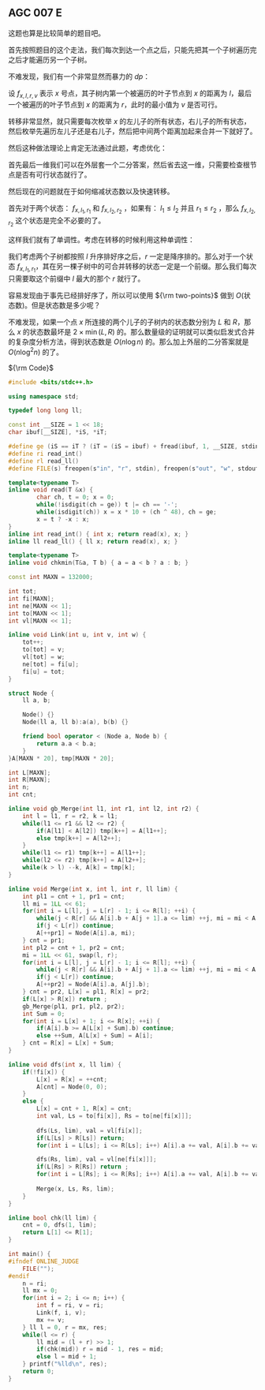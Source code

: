 ## AGC 007 E

这题也算是比较简单的题目吧。

首先按照题目的这个走法，我们每次到达一个点之后，只能先把其一个子树遍历完之后才能遍历另一个子树。

不难发现，我们有一个非常显然而暴力的 $dp$：

设 $f_{x,l,r,v}$ 表示 $x$ 号点，其子树内第一个被遍历的叶子节点到 $x$ 的距离为 $l$，最后一个被遍历的叶子节点到 $x$ 的距离为 $r$，此时的最小值为 $v$ 是否可行。

转移非常显然，就只需要每次枚举 $x$ 的左儿子的所有状态，右儿子的所有状态，然后枚举先遍历左儿子还是右儿子，然后把中间两个距离加起来合并一下就好了。

然后这种做法理论上肯定无法通过此题，考虑优化：

首先最后一维我们可以在外层套一个二分答案，然后省去这一维，只需要检查根节点是否有可行状态就行了。

然后现在的问题就在于如何缩减状态数以及快速转移。

首先对于两个状态： $f_{x,l_1,r_1}$ 和 $f_{x,l_2,r_2}$ ，如果有： $l_1 \leq l_2$ 并且 $r_1 \leq r_2$ ，那么 $f_{x,l_2,r_2}$ 这个状态是完全不必要的了。

这样我们就有了单调性。考虑在转移的时候利用这种单调性：

我们考虑两个子树都按照 $l$ 升序排好序之后，$r$ 一定是降序排的。那么对于一个状态 $f_{x,l_1,r_1}$，其在另一棵子树中的可合并转移的状态一定是一个前缀。那么我们每次只需要取这个前缀中 $l$ 最大的那个 $r$ 就行了。

容易发现由于事先已经排好序了，所以可以使用 ${\rm two-points}$ 做到 $O(\text{状态数})$。但是状态数是多少呢？

不难发现，如果一个点 $x$ 所连接的两个儿子的子树内的状态数分别为 $L$ 和 $R$，那么 $x$ 的状态数最坏是 $2 \times \min(L,R)$ 的。那么数量级的证明就可以类似启发式合并的复杂度分析方法，得到状态数是 $O(n \log n)$ 的。那么加上外层的二分答案就是 $O(n \log^2 n)$ 的了。

${\rm Code}$

```cpp
#include <bits/stdc++.h>

using namespace std;

typedef long long ll;

const int __SIZE = 1 << 18;
char ibuf[__SIZE], *iS, *iT;

#define ge (iS == iT ? (iT = (iS = ibuf) + fread(ibuf, 1, __SIZE, stdin), (iS == iT ? EOF : *iS++)) : *iS++)
#define ri read_int()
#define rl read_ll()
#define FILE(s) freopen(s"in", "r", stdin), freopen(s"out", "w", stdout)

template<typename T>
inline void read(T &x) {
		char ch, t = 0; x = 0;
		while(!isdigit(ch = ge)) t |= ch == '-';
		while(isdigit(ch)) x = x * 10 + (ch ^ 48), ch = ge;
		x = t ? -x : x;
}
inline int read_int() { int x; return read(x), x; }
inline ll read_ll() { ll x; return read(x), x; }

template<typename T>
inline void chkmin(T&a, T b) { a = a < b ? a : b; }

const int MAXN = 132000;

int tot;
int fi[MAXN];
int ne[MAXN << 1];
int to[MAXN << 1];
int vl[MAXN << 1];

inline void Link(int u, int v, int w) {
	tot++;
	to[tot] = v;
	vl[tot] = w;
	ne[tot] = fi[u];
	fi[u] = tot;
}

struct Node {
	ll a, b;

	Node() {}
	Node(ll a, ll b):a(a), b(b) {}

	friend bool operator < (Node a, Node b) {
		return a.a < b.a;
	}
}A[MAXN * 20], tmp[MAXN * 20];

int L[MAXN];
int R[MAXN];
int n;
int cnt;

inline void gb_Merge(int l1, int r1, int l2, int r2) {
	int l = l1, r = r2, k = l1;
	while(l1 <= r1 && l2 <= r2) {
		if(A[l1] < A[l2]) tmp[k++] = A[l1++];
		else tmp[k++] = A[l2++];
	}
	while(l1 <= r1) tmp[k++] = A[l1++];
	while(l2 <= r2) tmp[k++] = A[l2++];
	while(k > l) --k, A[k] = tmp[k];
}

inline void Merge(int x, int l, int r, ll lim) {
	int pl1 = cnt + 1, pr1 = cnt;
	ll mi = 1LL << 61;
	for(int i = L[l], j = L[r] - 1; i <= R[l]; ++i) {
		while(j < R[r] && A[i].b + A[j + 1].a <= lim) ++j, mi = mi < A[j].b ? mi : A[j].b;
		if(j < L[r]) continue;
		A[++pr1] = Node(A[i].a, mi);
	} cnt = pr1;
	int pl2 = cnt + 1, pr2 = cnt;
	mi = 1LL << 61, swap(l, r);
	for(int i = L[l], j = L[r] - 1; i <= R[l]; ++i) {
		while(j < R[r] && A[i].b + A[j + 1].a <= lim) ++j, mi = mi < A[j].b ? mi : A[j].b;
		if(j < L[r]) continue;
		A[++pr2] = Node(A[i].a, A[j].b);
	} cnt = pr2, L[x] = pl1, R[x] = pr2;
	if(L[x] > R[x]) return ;
	gb_Merge(pl1, pr1, pl2, pr2);
	int Sum = 0;
	for(int i = L[x] + 1; i <= R[x]; ++i) {
		if(A[i].b >= A[L[x] + Sum].b) continue;
		else ++Sum, A[L[x] + Sum] = A[i];
	} cnt = R[x] = L[x] + Sum;
}

inline void dfs(int x, ll lim) {
	if(!fi[x]) {
		L[x] = R[x] = ++cnt;
		A[cnt] = Node(0, 0);
	}
	else {
		L[x] = cnt + 1, R[x] = cnt;
		int val, Ls = to[fi[x]], Rs = to[ne[fi[x]]];
		
		dfs(Ls, lim), val = vl[fi[x]];
		if(L[Ls] > R[Ls]) return;
		for(int i = L[Ls]; i <= R[Ls]; i++) A[i].a += val, A[i].b += val; 

		dfs(Rs, lim), val = vl[ne[fi[x]]];
		if(L[Rs] > R[Rs]) return ;
		for(int i = L[Rs]; i <= R[Rs]; i++) A[i].a += val, A[i].b += val; 
		
		Merge(x, Ls, Rs, lim);
	}
}

inline bool chk(ll lim) {
	cnt = 0, dfs(1, lim);
	return L[1] <= R[1];
}

int main() {
#ifndef ONLINE_JUDGE
	FILE("");
#endif
	n = ri;
	ll mx = 0;
	for(int i = 2; i <= n; i++) {
		int f = ri, v = ri;
		Link(f, i, v);
		mx += v;
	} ll l = 0, r = mx, res;
	while(l <= r) {
		ll mid = (l + r) >> 1;
		if(chk(mid)) r = mid - 1, res = mid;
		else l = mid + 1;
	} printf("%lld\n", res);
	return 0;
}
```